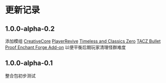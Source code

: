 # 更新记录

## 1.0.0-alpha-0.2

添加模组 [CreativeCore](https://www.curseforge.com/minecraft/mc-mods/creativecore) [PlayerRevive](https://www.curseforge.com/minecraft/mc-mods/playerrevive) [Timeless and Classics Zero](https://www.curseforge.com/minecraft/mc-mods/timeless-and-classics-zero) [TACZ Bullet Proof Enchant Forge Add-on](https://www.curseforge.com/minecraft/mc-mods/tacz-bullet-proof-enchant-add-on) 以便平衡后期玩家清理怪群难度

## 1.0.0-alpha-0.1

整合包初步测试
